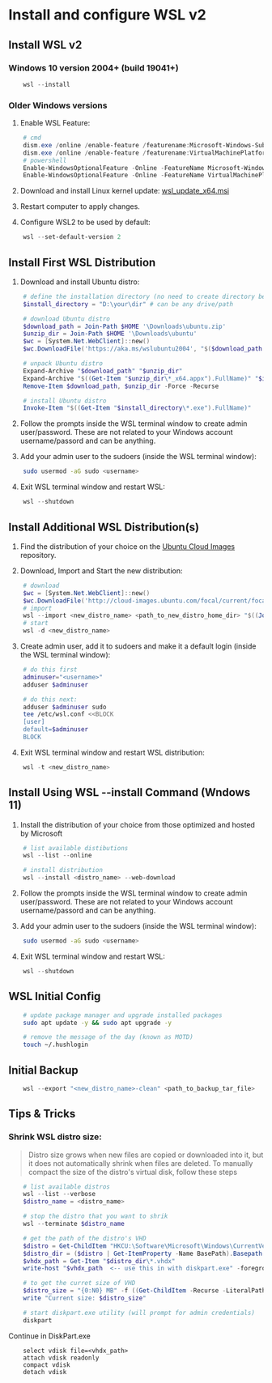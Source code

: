 # Install and configure WSL v2


## Install WSL v2

### Windows 10 version 2004+ (build 19041+)

```powershell
    wsl --install
```

### Older Windows versions
1. Enable WSL Feature:

```powershell
    # cmd
    dism.exe /online /enable-feature /featurename:Microsoft-Windows-Subsystem-Linux /all /norestart
    dism.exe /online /enable-feature /featurename:VirtualMachinePlatform /all /norestart
    # powershell
    Enable-WindowsOptionalFeature -Online -FeatureName Microsoft-Windows-Subsystem-Linux
    Enable-WindowsOptionalFeature -Online -FeatureName VirtualMachinePlatform
```

2. Download and install Linux kernel update: [wsl_update_x64.msi](https://wslstorestorage.blob.core.windows.net/wslblob/wsl_update_x64.msi)

3. Restart computer to apply changes.

4. Configure WSL2 to be used by default:

```powershell
    wsl --set-default-version 2
```

## Install First WSL Distribution

1. Download and install Ubuntu distro:

```powershell
    # define the installation directory (no need to create directory beforehand)
    $install_directory = "D:\your\dir" # can be any drive/path

    # download Ubuntu distro
    $download_path = Join-Path $HOME '\Downloads\ubuntu.zip'
    $unzip_dir = Join-Path $HOME '\Downloads\ubuntu'
    $wc = [System.Net.WebClient]::new()
    $wc.DownloadFile('https://aka.ms/wslubuntu2004', "$($download_path.Replace('\','\\'))")

    # unpack Ubuntu distro
    Expand-Archive "$download_path" "$unzip_dir"
    Expand-Archive "$((Get-Item "$unzip_dir\*_x64.appx").FullName)" "$install_directory"
    Remove-Item $download_path, $unzip_dir -Force -Recurse

    # install Ubuntu distro
    Invoke-Item "$((Get-Item "$install_directory\*.exe").FullName)"
```

2. Follow the prompts inside the WSL terminal window to create admin user/password. These are not related to your Windows account username/passord and can be anything.

3. Add your admin user to the sudoers (inside the WSL terminal window):

```bash
    sudo usermod -aG sudo <username>
```

4. Exit WSL terminal window and restart WSL:

```powershell
    wsl --shutdown
```

## Install Additional WSL Distribution(s)

1. Find the distribution of your choice on the [Ubuntu Cloud Images](http://cloud-images.ubuntu.com/) repository.

2. Download, Import and Start the new distribution:

```powershell
    # download
    $wc = [System.Net.WebClient]::new()
    $wc.DownloadFile('http://cloud-images.ubuntu.com/focal/current/focal-server-cloudimg-amd64-wsl.rootfs.tar.gz', "$((Join-Path $HOME '\Downloads\ub2004lts.tar.gz').Replace('\','\\'))")
    # import
    wsl --import <new_distro_name> <path_to_new_distro_home_dir> "$((Join-Path $HOME '\Downloads\ub2004lts.tar.gz').Replace('\','\\'))"
    # start
    wsl -d <new_distro_name>
```

3. Create admin user, add it to sudoers and make it a default login (inside the WSL terminal window):

```bash
    # do this first
    adminuser="<username>"
    adduser $adminuser

    # do this next:
    adduser $adminuser sudo
    tee /etc/wsl.conf <<BLOCK
    [user]
    default=$adminuser
    BLOCK
```

4. Exit WSL terminal window and restart WSL distribution:

```powershell
    wsl -t <new_distro_name>
```

## Install Using WSL --install Command (Wndows 11)

1. Install the distribution of your choice from those optimized and hosted by Microsoft

```powershell
    # list available distibutions
    wsl --list --online

    # install distribution
    wsl --install <distro_name> --web-download
```

2. Follow the prompts inside the WSL terminal window to create admin user/password. These are not related to your Windows account username/passord and can be anything.

3. Add your admin user to the sudoers (inside the WSL terminal window):

```bash
    sudo usermod -aG sudo <username>
```

4. Exit WSL terminal window and restart WSL:

```powershell
    wsl --shutdown
```


## WSL Initial Config

```bash
    # update package manager and upgrade installed packages
    sudo apt update -y && sudo apt upgrade -y

    # remove the message of the day (known as MOTD)
    touch ~/.hushlogin
```

## Initial Backup

```powershell
    wsl --export "<new_distro_name>-clean" <path_to_backup_tar_file>
```

## Tips & Tricks

### Shrink WSL distro size:
> Distro size grows when new files are copied or downloaded into it,
> but it does not automatically shrink when files are deleted.
> To manually compact the size of the distro's virtual disk, follow these steps

```powershell
    # list available distros
    wsl --list --verbose
    $distro_name = <distro_name>

    # stop the distro that you want to shrik
    wsl --terminate $distro_name

    # get the path of the distro's VHD
    $distro = Get-ChildItem "HKCU:\Software\Microsoft\Windows\CurrentVersion\Lxss" -Recurse | ? { try { ($_ | Get-ItemProperty -Name DistributionName).DistributionName -eq "$distro_name" } catch {} }
    $distro_dir = ($distro | Get-ItemProperty -Name BasePath).Basepath -replace '^\W+',''
    $vhdx_path = Get-Item "$distro_dir\*.vhdx"
    write-host "$vhdx_path  <-- use this in with diskpart.exe" -foregroundcolor green

    # to get the curret size of VHD
    $distro_size = "{0:N0} MB" -f ((Get-ChildItem -Recurse -LiteralPath "$distro_dir" | Measure-Object -Property Length -sum).sum / 1Mb)
    write "Current size: $distro_size"

    # start diskpart.exe utility (will prompt for admin credentials)
    diskpart
```
Continue in DiskPart.exe
```batch
    select vdisk file=<vhdx_path>
    attach vdisk readonly
    compact vdisk
    detach vdisk
```

